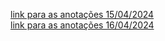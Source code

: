 [link para as anotações 15/04/2024](2024_04_15/test.md)
<br>[link para as anotações 16/04/2024](2024_04_16/notes.md)

